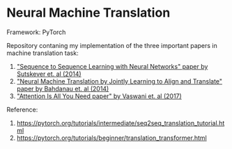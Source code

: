 # Neural Machine Translation

Framework: PyTorch

Repository contaning my implementation of the three important papers in machine translation task:
1. ["Sequence to Sequence Learning with Neural Networks" paper by Sutskever et. al (2014)](https://arxiv.org/abs/1409.3215)
2. ["Neural Machine Translation by Jointly Learning to Align and Translate" paper by Bahdanau et. al (2014)](https://arxiv.org/abs/1409.0473)
3. ["Attention Is All You Need paper" by Vaswani et. al (2017)](https://arxiv.org/abs/1706.03762)

Reference:
1. https://pytorch.org/tutorials/intermediate/seq2seq_translation_tutorial.html
2. https://pytorch.org/tutorials/beginner/translation_transformer.html